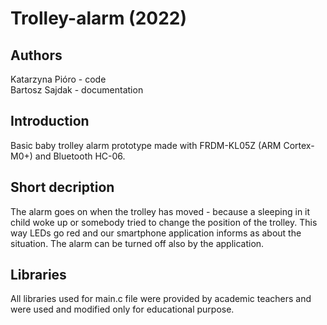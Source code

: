 # Trolley-alarm (2022)
## Authors
Katarzyna Pióro - code
<br/>Bartosz Sajdak - documentation

## Introduction
Basic baby trolley alarm prototype made with FRDM-KL05Z (ARM Cortex-M0+) and Bluetooth HC-06.

## Short decription
The alarm goes on when the trolley has moved - because a sleeping in it child woke up or somebody tried to change the position of the trolley. This way LEDs go red and our smartphone application informs as about the situation. The alarm can be turned off also by the application.

## Libraries
All libraries used for main.c file were provided by academic teachers and were used and modified only for educational purpose.
